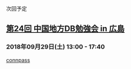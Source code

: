 次回予定

## [第24回 中国地方DB勉強会 in 広島](events/event-024.html)

### 2018年09月29日(土)  13:00 - 17:40

[connpass](https://dbstudychugoku.connpass.com/event/94746/)
